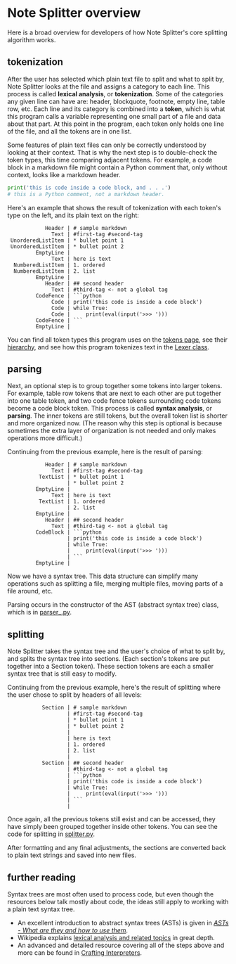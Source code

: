 # Note Splitter overview

Here is a broad overview for developers of how Note Splitter's core splitting algorithm works.

## tokenization
After the user has selected which plain text file to split and what to split by, Note Splitter looks at the file and assigns a category to each line. This process is called **lexical analysis**, or **tokenization**. Some of the categories any given line can have are: header, blockquote, footnote, empty line, table row, etc. Each line and its category is combined into a **token**, which is what this program calls a variable representing one small part of a file and data about that part. At this point in the program, each token only holds one line of the file, and all the tokens are in one list.

Some features of plain text files can only be correctly understood by looking at their context. That is why the next step is to double-check the token types, this time comparing adjacent tokens. For example, a code block in a markdown file might contain a Python comment that, only without context, looks like a markdown header.

```python
print('this is code inside a code block, and . . .')
# this is a Python comment, not a markdown header.  
```

Here's an example that shows the result of tokenization with each token's type on the left, and its plain text on the right:

```
            Header | # sample markdown
              Text | #first-tag #second-tag
 UnorderedListItem | * bullet point 1
 UnorderedListItem | * bullet point 2
         EmptyLine |
              Text | here is text
  NumberedListItem | 1. ordered
  NumberedListItem | 2. list
         EmptyLine |
            Header | ## second header
              Text | #third-tag <- not a global tag
         CodeFence | ```python
              Code | print('this code is inside a code block')
              Code | while True:
              Code |     print(eval(input('>>> ')))
         CodeFence | ```
         EmptyLine |
```

You can find all token types this program uses on the [tokens page](tokens.rst), see their [hierarchy](token-hierarchy.md), and see how this program tokenizes text in the [Lexer class](https://github.com/wheelercj/note-splitter/blob/master/note_splitter/lexer.py).

## parsing
Next, an optional step is to group together some tokens into larger tokens. For example, table row tokens that are next to each other are put together into one table token, and two code fence tokens surrounding code tokens become a code block token. This process is called **syntax analysis**, or **parsing**. The inner tokens are still tokens, but the overall token list is shorter and more organized now. (The reason why this step is optional is because sometimes the extra layer of organization is not needed and only makes operations more difficult.)

Continuing from the previous example, here is the result of parsing:

```
            Header | # sample markdown
              Text | #first-tag #second-tag
          TextList | * bullet point 1
                   | * bullet point 2
         EmptyLine | 
              Text | here is text
          TextList | 1. ordered
                   | 2. list
         EmptyLine | 
            Header | ## second header
              Text | #third-tag <- not a global tag
         CodeBlock | ```python
                   | print('this code is inside a code block')
                   | while True:
                   |     print(eval(input('>>> ')))
                   | ```
         EmptyLine |
```

Now we have a syntax tree. This data structure can simplify many operations such as splitting a file, merging multiple files, moving parts of a file around, etc.

Parsing occurs in the constructor of the AST (abstract syntax tree) class, which is in [parser_.py](https://github.com/wheelercj/note-splitter/blob/master/note_splitter/parser_.py).

## splitting
Note Splitter takes the syntax tree and the user's choice of what to split by, and splits the syntax tree into sections. (Each section's tokens are put together into a Section token). These section tokens are each a smaller syntax tree that is still easy to modify.

Continuing from the previous example, here's the result of splitting where the user chose to split by headers of all levels:

```
           Section | # sample markdown
                   | #first-tag #second-tag
                   | * bullet point 1
                   | * bullet point 2
                   |
                   | here is text
                   | 1. ordered
                   | 2. list
                   |
           Section | ## second header
                   | #third-tag <- not a global tag
                   | ```python
                   | print('this code is inside a code block')
                   | while True:
                   |     print(eval(input('>>> ')))
                   | ```
                   |
```

Once again, all the previous tokens still exist and can be accessed, they have simply been grouped together inside other tokens. You can see the code for splitting in [splitter.py](https://github.com/wheelercj/note-splitter/blob/master/note_splitter/splitter.py).

After formatting and any final adjustments, the sections are converted back to plain text strings and saved into new files.

## further reading
Syntax trees are most often used to process code, but even though the resources below talk mostly about code, the ideas still apply to working with a plain text syntax tree.
* An excellent introduction to abstract syntax trees (ASTs) is given in [_ASTs - What are they and how to use them_](https://www.twilio.com/blog/abstract-syntax-trees). 
* Wikipedia explains [lexical analysis and related topics](https://en.wikipedia.org/wiki/Lexical_analysis) in great depth.
* An advanced and detailed resource covering all of the steps above and more can be found in [Crafting Interpreters](https://craftinginterpreters.com/scanning.html).
